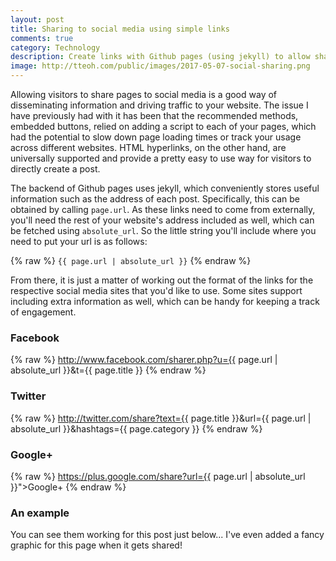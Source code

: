 ```yaml
---
layout: post
title: Sharing to social media using simple links
comments: true
category: Technology
description: Create links with Github pages (using jekyll) to allow sharing to social media without needing to load extra javascript
image: http://tteoh.com/public/images/2017-05-07-social-sharing.png
---
```


Allowing visitors to share pages to social media is a good way of disseminating information and driving traffic to your website. The issue I have previously had with it has been that the recommended methods, embedded buttons, relied on adding a script to each of your pages, which had the potential to slow down page loading times or track your usage across different websites. HTML hyperlinks, on the other hand, are universally supported and provide a pretty easy to use way for visitors to directly create a post.

<!--break-->

The backend of Github pages uses jekyll, which conveniently stores useful information such as the address of each post. Specifically, this can be obtained by calling `page.url`. As these links need to come from externally, you'll need the rest of your website's address included as well, which can be fetched using `absolute_url`. So the little string you'll include where you need to put your url is as follows:

{% raw %}
`{{ page.url | absolute_url }}`
{% endraw %}

From there, it is just a matter of working out the format of the links for the respective social media sites that you'd like to use. Some sites support including extra information as well, which can be handy for keeping a track of engagement.

### Facebook

{% raw %}
    http://www.facebook.com/sharer.php?u={{ page.url | absolute_url }}&t={{ page.title }}
{% endraw %}

### Twitter

{% raw %}
    http://twitter.com/share?text={{ page.title }}&url={{ page.url | absolute_url }}&hashtags={{ page.category }}
{% endraw %}

### Google+

{% raw %}
https://plus.google.com/share?url={{ page.url | absolute_url }}">Google+</a></small>
{% endraw %}

### An example

You can see them working for this post just below... I've even added a fancy graphic for this page when it gets shared!
